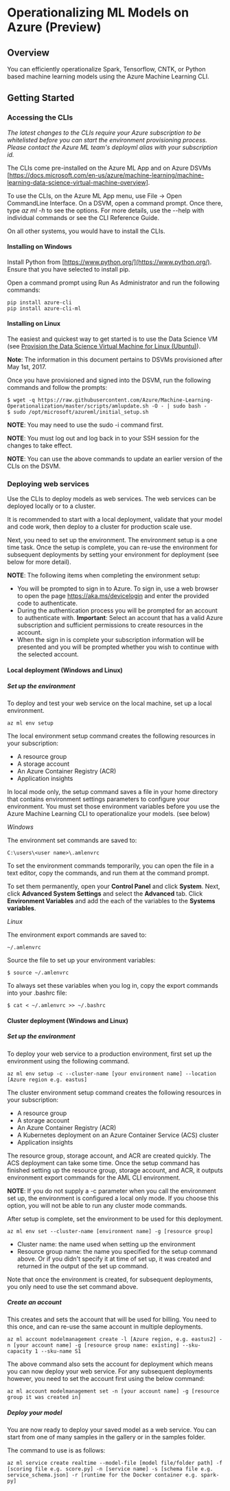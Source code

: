 # Operationalizing ML Models on Azure (Preview)
## Overview

You can efficiently operationalize Spark, Tensorflow, CNTK, or Python based machine learning models using the Azure Machine Learning CLI.

## Getting Started
### Accessing the CLIs
_The latest changes to the CLIs require your Azure subscription to be whitelisted before you can start the environment provisioning process. Please contact the Azure ML team's deployml alias with your subscription id._

The CLIs come pre-installed on the Azure ML App and on Azure DSVMs [https://docs.microsoft.com/en-us/azure/machine-learning/machine-learning-data-science-virtual-machine-overview]. 

To use the CLIs, on the Azure ML App menu, use File -> Open CommandLine Interface. On a DSVM, open a command prompt. Once there, type *az ml -h* to see the options. For more details, use the --help with individual commands or see the CLI Reference Guide.

On all other systems, you would have to install the CLIs. 

#### Installing on Windows

Install Python from [https://www.python.org/](https://www.python.org/). Ensure that you have selected to install pip.

Open a command prompt using Run As Administrator and run the following commands:

    pip install azure-cli
    pip install azure-cli-ml

#### Installing on Linux

The easiest and quickest way to get started is to use the Data Science VM (see [Provision the Data Science Virtual Machine for Linux (Ubuntu)](https://docs.microsoft.com/en-us/azure/machine-learning/machine-learning-data-science-dsvm-ubuntu-intro)).

**Note**: The information in this document pertains to DSVMs provisioned after May 1st, 2017.

Once you have provisioned and signed into the DSVM, run the following commands and follow the prompts:

    $ wget -q https://raw.githubusercontent.com/Azure/Machine-Learning-Operationalization/master/scripts/amlupdate.sh -O - | sudo bash -
    $ sudo /opt/microsoft/azureml/initial_setup.sh
    
**NOTE**: You may need to use the sudo -i command first.

**NOTE**: You must log out and log back in to your SSH session for the changes to take effect.

**NOTE**: You can use the above commands to update an earlier version of the CLIs on the DSVM.

### Deploying web services
Use the CLIs to deploy models as web services. The web services can be deployed locally or to a cluster.

It is recommended to start with a local deployment, validate that your model and code work, then deploy to a cluster for production scale use.

Next, you need to set up the environment. The environment setup is a one time task. Once the setup is complete, you can re-use the environment for subsequent deployments by setting your environment for deployment (see below for more detail).

**NOTE**: The following items when completing the environment setup:

* You will be prompted to sign in to Azure. To sign in, use a web browser to open the page https://aka.ms/devicelogin and enter the provided code to authenticate.
* During the authentication process you will be prompted for an account to authenticate with. **Important**: Select an account that has a valid Azure subscription and sufficient permissions to create resources in the account.
* When the sign in is complete your subscription information will be presented and you will be prompted whether you wish to continue with the selected account.

#### Local deployment (Windows and Linux)
##### Set up the environment
To deploy and test your web service on the local machine, set up a local environment.

    az ml env setup

The local environment setup command creates the following resources in your subscription:

* A resource group
* A storage account
* An Azure Container Registry (ACR)
* Application insights

In local mode only, the setup command saves a file in your home directory that contains environment settings parameters to configure your environment. You must set those environment variables before you use the Azure Machine Learning CLI to operationalize your models. (see below)

*Windows*

The environment set commands are saved to:

    C:\users\<user name>\.amlenvrc
    
To set the environment commands temporarily, you can open the file in a text editor, copy the commands, and run them at the command prompt.

To set them permanently, open your **Control Panel** and click **System**. Next, click **Advanced System Settings** and select the **Advanced** tab. Click **Environment Variables** and add the each of the variables to the **Systems variables**.

*Linux*

The environment export commands are saved to:

    ~/.amlenvrc

Source the file to set up your environment variables: 

    $ source ~/.amlenvrc
    
To always set these variables when you log in, copy the export commands into your .bashrc file:

    $ cat < ~/.amlenvrc >> ~/.bashrc

#### Cluster deployment (Windows and Linux)
##### Set up the environment
To deploy your web service to a production environment, first set up the environment using the following command.

    az ml env setup -c --cluster-name [your environment name] --location [Azure region e.g. eastus]

The cluster environment setup command creates the following resources in your subscription:

* A resource group
* A storage account
* An Azure Container Registry (ACR)
* A Kubernetes deployment on an Azure Container Service (ACS) cluster
* Application insights
   
The resource group, storage account, and ACR are created quickly. The ACS deployment can take some time. Once the setup command has finished setting up the resource group, storage account, and ACR, it outputs environment export commands for the AML CLI environment. 

**NOTE**: If you do not supply a -c parameter when you call the environment set up, the environment is configured a local only mode. If you choose this option, you will not be able to run any cluster mode commands.

After setup is complete, set the environment to be used for this deployment.

    az ml env set --cluster-name [environment name] -g [resource group]
    
- Cluster name: the name used when setting up the environment
- Resource group name: the name you specified for the setup command above. Or if you didn't specify it at time of set up, it was created and returned in the output of the set up command.

Note that once the environment is created, for subsequent deployments, you only need to use the set command above.

##### Create an account
This creates and sets the account that will be used for billing. You need to this once, and can re-use the same account in multiple deployments.

    az ml account modelmanagement create -l [Azure region, e.g. eastus2] -n [your account name] -g [resource group name: existing] --sku-capacity 1 --sku-name S1

The above command also sets the account for deployment which means you can now deploy your web service. For any subsequent deployments however, you need to set the account first using the below command:

    az ml account modelmanagement set -n [your account name] -g [resource group it was created in]

##### Deploy your model
You are now ready to deploy your saved model as a web service. You can start from one of many samples in the gallery or in the samples folder. 

The command to use is as follows:

    az ml service create realtime --model-file [model file/folder path] -f [scoring file e.g. score.py] -n [service name] -s [schema file e.g. service_schema.json] -r [runtime for the Docker container e.g. spark-py]
